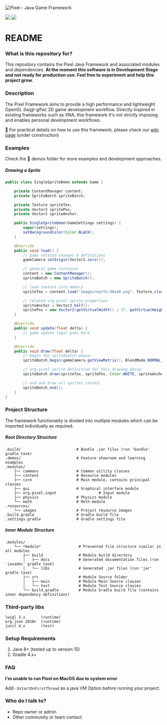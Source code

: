 ![Pixel - Java Game Framework]()

![](https://img.shields.io/badge/platform-Windows%20%7C%20Linux%20%7C%20MacOS-lightgrey) ![](https://img.shields.io/badge/java-%3E%3D%208-green)

# README #

### What is this repository for? ###

This repository contains the Pixel Java Framework and associated modules and dependencies. 
**At the moment this software is in Development Stage and not ready for production use. Feel free to experiment and help this project grow.** 

### Description ###

The Pixel Framework aims to provide a high performance and lightweight OpenGL (lwjgl-glfw) 2D game development workflow. 
Directly inspired in existing frameworks such as XNA, this framework it's not strictly imposing and enables personal development workflows.

:book: For practical details on how to use this framework, please check our [wiki page]()  (under construction) 

### Examples ##

Check the :file_folder: demos folder for more examples and development approaches.

##### Drawing a Sprite #####

```java
public class SingleSpriteDemo extends Game {

    private ContentManager content;
    private SpriteBatch spriteBatch;

    private Texture spriteTex;
    private Vector2 spritePos;
    private Vector2 spriteAnchor;

    public SingleSpriteDemo(GameSettings settings) {
        super(settings);
        setBackgroundColor(Color.BLACK);
    }

    @Override
    public void load() {
        // game related changes & definitions
        gameCamera.setOrigin(Vector2.zero());

        // general game instances
        content = new ContentManager();
        spriteBatch = new SpriteBatch();

        // load texture into memory
        spriteTex = content.load("images/earth-48x48.png", Texture.class);

        // related org.pixel.sprite properties
        spriteAnchor = Vector2.half();
        spritePos = new Vector2(getVirtualWidth() / 2f, getVirtualHeight() / 2f);
    }

    @Override
    public void update(float delta) {
        // game update logic goes here
    }

    @Override
    public void draw(float delta) {
        // begin the spritebatch phase:
        spriteBatch.begin(gameCamera.getViewMatrix(), BlendMode.NORMAL_BLEND);

        // org.pixel.sprite definition for this drawing phase:
        spriteBatch.draw(spriteTex, spritePos, Color.WHITE, spriteAnchor, 3f);

        // end and draw all sprites stored:
        spriteBatch.end();
    }
}
```

### Project Structure ###

The framework functionality is divided into multiple modules which can be imported individually as required.

##### Root Directory Structure #####

    .build/                         # Bundle .jar files (run 'bundle' gradle task)
    .demos/                         # Feature showroom and learning examples
    .modules/
        ├── commons                 # Common utility classes
        ├── content                 # Resource modules
        ├── core                    # Main module, contains principal classes
        ├── gui                     # Graphical interface module
        ├── org.pixel.input                   # Input module
        ├── physics                 # Physics module
        └── math                    # Math module
    .resources/
        └── images                  # Project resource images
    .build.gradle                   # Gradle build file
    .settings.gradle                # Gradle settings file
    
##### Inner Module Structure #####

    .modules/
        └── *module*                 # Presented file structure similar in all modules
            ├── build                # Module build directory
            │   ├── docs             # Generated documentation files (run 'javadoc' gradle task)
            │   └── libs             # Generated .jar files (run 'jar' gradle task)
            ├── src                  # Module Source folder
            │   ├── main             # Module Main Source classes
            │   └── test             # Module Test Source classes
            └── build.gradle         # Module Gradle build file (contains inner dependency definitions)   

### Third-party libs ###

    lwjgl 3.x       (runtime)
    org.json 2018+  (runtime)
    junit 4.x       (test)
   
### Setup Requirements ###

1. Java 8+ (tested up to version 15)
2. Gradle 4.x+

### FAQ ###

**I'm unable to run Pixel on MacOS due to system error**

Add `-XstartOnFirstThread` as a java VM Option before running your project.

### Who do I talk to? ###

* Repo owner or admin
* Other community or team contact
